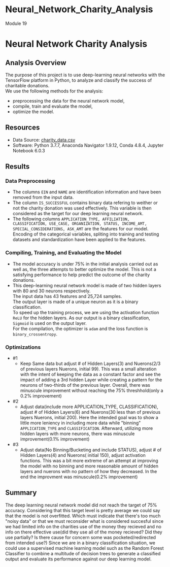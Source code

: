 # Neural_Network_Charity_Analysis
Module 19
# Neural Network Charity Analysis

## Analysis Overview
The purpose of this project is to use deep-learning neural networks with the TensorFlow platform in Python, to analyze and classify the success of charitable donations.\
We use the following methods for the analysis:
- preprocessing the data for the neural network model,
- compile, train and evaluate the model,
- optimize the model.

## Resources
- Data Source: [charity_data.csv](https://github.com/KdotGhai/Neural_Network_Charity_Analysis/blob/1f7070c13ea6d89b1f86bce925bcd17ac5c222b8/Resources/charity_data.csv)
- Software: Python 3.7.7, Anaconda Navigator 1.9.12, Conda 4.8.4, Jupyter Notebook 6.0.3

## Results

### Data Preprocessing
- The columns `EIN` and `NAME` are identification information and have been removed from the input data.
- The column `IS_SUCCESSFUL` contains binary data refering to weither or not the charity donation was used effectively. This variable is then considered as the target for our deep learning neural network.
- The following columns `APPLICATION_TYPE, AFFILIATION, CLASSIFICATION, USE_CASE, ORGANIZATION, STATUS, INCOME_AMT, SPECIAL_CONSIDERATIONS, ASK_AMT` are the features for our model.\
Encoding of the categorical variables, spliting into training and testing datasets and standardization have been applied to the features.

### Compiling, Training, and Evaluating the Model
- The model accuracy is under 75% in the initial analysis carried out as well as, the three attempts to better optimize the model. This is not a satisfying performance to help predict the outcome of the charity donations.
- This deep-learning neural network model is made of two hidden layers with 80 and 30 neurons respectively.\
The input data has 43 features and 25,724 samples.\
The output layer is made of a unique neuron as it is a binary classification.\
To speed up the training process, we are using the activation function `ReLU` for the hidden layers. As our output is a binary classification, `Sigmoid` is used on the output layer.\
For the compilation, the optimizer is `adam` and the loss function is `binary_crossentropy`.

### Optimizations
- #1
  - Keep Same data but adjust # of Hidden Layers(3) and Nuerons(2/3 of previous layers Nuerons, initial 99). This was a small alteration with the intent of keeping the data as a constant factor and see the impact of adding a 3rd hidden Layer while creating a pattern for the neurons of two-thirds of the previous layer. Overall, there was minuscule improvement without reaching the 75% threshhold(only a 0.2% improvement)
- #2
  - Adjust data(include more APPLICATION_TYPE, CLASSIFICATION), adjust # of Hidden Layers(6) and Nuerons(30 less than of previous layers Nuerons, initial 200). Here the intended goal was to show a little more leniency in including more data while "binning" `APPLICATION_TYPE` and `CLASSIFICATION`. Afterward, utilizing more hidden layers with more neurons, there was minuscule improvement(0.1% improvement)
- #3
  - Adjust data(No Binning/Bucketing and include STATUS), adjust # of Hidden Layers(4) and Nuerons( initial 150), adjust activation functions. This was a bit more extreme of an attempt at improving the model with no binning and more reasonable amount of hidden layers and nuerons with no pattern of how they decreased. In the end the improvment was minuscule(0.2% improvement)

## Summary
The deep learning neural network model did not reach the target of 75% accuracy. Considering that this target level is pretty average we could say that the model is not overfitted. Which must indicate that there's too much "noisy data" or that we must reconsider what is considered succesful since we had limited info on the charities use of the money they recieved and no info on there effective use(did they use all of the money recieved? Did they use partially? Is there cause for concern some was pocketed/redirected from intended use?)
Since we are in a binary classification situation, we could use a supervised machine learning model such as the Random Forest Classifier to combine a multitude of decision trees to generate a classified output and evaluate its performance against our deep learning model.
